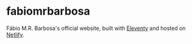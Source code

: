 # fabiomrbarbosa

Fábio M.R. Barbosa's official website, built with [Eleventy](https://github.com/11ty/eleventy) and hosted on [Netlify](https://netlify.com).
